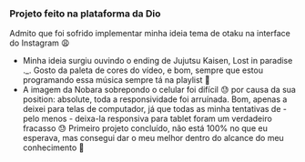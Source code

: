 ### Projeto feito na plataforma da Dio
Admito que foi sofrido implementar minha ideia tema de otaku na interface do Instagram 😩 
- Minha ideia surgiu ouvindo o ending de Jujutsu Kaisen, Lost in paradise ._. 
Gosto da paleta de cores do vídeo, e bom, sempre que estou programando essa música sempre tá na playlist 🥦 
- A imagem da Nobara sobrepondo o celular foi difícil 😓 por causa da sua position: absolute, toda a responsividade foi arruínada. Bom, apenas a deixei para telas de computador, já que todas as minha tentativas de - pelo menos - deixa-la responsiva para tablet foram um verdadeiro fracasso 😓 
Primeiro projeto concluído, não está 100% no que eu esperava, mas consegui dar o meu melhor dentro do alcance do meu conhecimento 🐤

